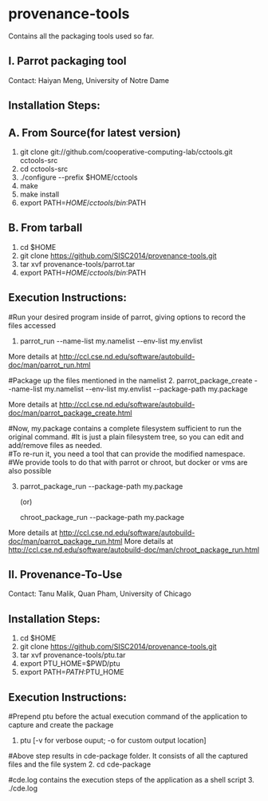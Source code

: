 provenance-tools
================

Contains all the packaging tools used so far.

I. Parrot packaging tool
------------------------
Contact: Haiyan Meng, University of Notre Dame

Installation Steps:
-------------------
A. From Source(for latest version)
--------------
1. git clone git://github.com/cooperative-computing-lab/cctools.git cctools-src	
2. cd cctools-src	
3. ./configure --prefix $HOME/cctools	
4. make	
5. make install	
6. export PATH=$HOME/cctools/bin:$PATH

B. From tarball
---------------
1. cd $HOME
2. git clone https://github.com/SISC2014/provenance-tools.git
3. tar xvf provenance-tools/parrot.tar
4. export PATH=$HOME/cctools/bin:$PATH

Execution Instructions:
-----------------------
#Run your desired program inside of parrot, giving options to record the files accessed	
1. parrot_run --name-list my.namelist --env-list my.envlist <execution-command>

More details at http://ccl.cse.nd.edu/software/autobuild-doc/man/parrot_run.html
	
#Package up the files mentioned in the namelist	
2. parrot_package_create --name-list my.namelist --env-list my.envlist --package-path my.package

More details at http://ccl.cse.nd.edu/software/autobuild-doc/man/parrot_package_create.html
	
#Now, my.package contains a complete filesystem sufficient to run the original command.	
#It is just a plain filesystem tree, so you can edit and add/remove files as needed.	
#To re-run it, you need a tool that can provide the modified namespace.	
#We provide tools to do that with parrot or chroot, but docker or vms are also possible

3. parrot_package_run --package-path my.package <execution-command>	
   
   (or)
   
   chroot_package_run --package-path my.package <execution-command>

More details at http://ccl.cse.nd.edu/software/autobuild-doc/man/parrot_package_run.html
More details at http://ccl.cse.nd.edu/software/autobuild-doc/man/chroot_package_run.html


II. Provenance-To-Use
---------------------
Contact: Tanu Malik, Quan Pham, University of Chicago

Installation Steps:
-------------------
1. cd $HOME
2. git clone https://github.com/SISC2014/provenance-tools.git
3. tar xvf provenance-tools/ptu.tar
4. export PTU_HOME=$PWD/ptu
5. export PATH=$PATH:$PTU_HOME

Execution Instructions:
-----------------------
#Prepend ptu before the actual execution command of the application to capture and create the package	
1. ptu <execution-command> [-v for verbose ouput; -o for custom output location]

#Above step results in cde-package folder. It consists of all the captured files and the file system
2. cd cde-package

#cde.log contains the execution steps of the application as a shell script
3. ./cde.log	
